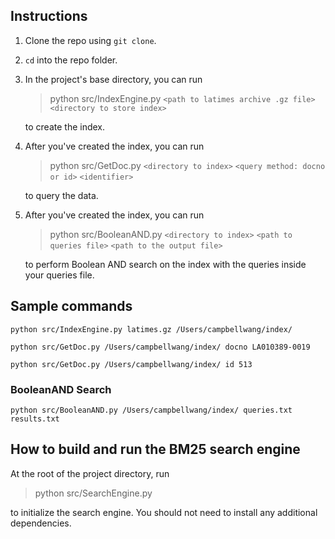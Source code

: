 ## Instructions
1. Clone the repo using `git clone`.
2. `cd` into the repo folder.
3. In the project's base directory, you can run
    > python src/IndexEngine.py `<path to latimes archive .gz file>` `<directory to store index>`

    to create the index.
4. After you've created the index, you can run
    > python src/GetDoc.py `<directory to index>` `<query method: docno or id>` `<identifier>`

    to query the data.

5. After you've created the index, you can run
    > python src/BooleanAND.py `<directory to index>` `<path to queries file>` `<path to the output file>`

    to perform Boolean AND search on the index with the queries inside your queries file.

## Sample commands
    python src/IndexEngine.py latimes.gz /Users/campbellwang/index/

    python src/GetDoc.py /Users/campbellwang/index/ docno LA010389-0019

    python src/GetDoc.py /Users/campbellwang/index/ id 513

### BooleanAND Search
    python src/BooleanAND.py /Users/campbellwang/index/ queries.txt results.txt

## How to build and run the BM25 search engine
At the root of the project directory, run 
> python src/SearchEngine.py

to initialize the search engine. You should not need to install any additional dependencies. 
